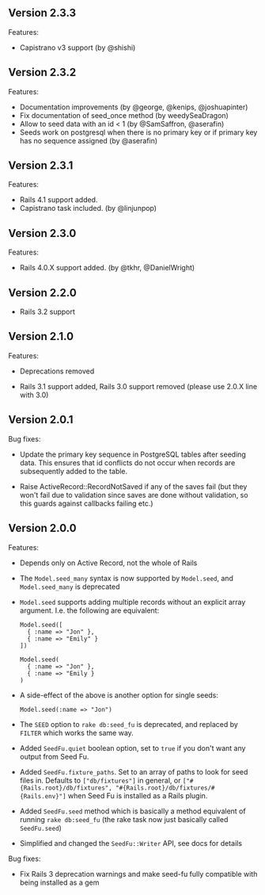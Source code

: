 Version 2.3.3
-------------

Features:

* Capistrano v3 support (by @shishi)

Version 2.3.2
-------------

Features:

* Documentation improvements (by @george, @kenips, @joshuapinter)
* Fix documentation of seed_once method (by weedySeaDragon)
* Allow to seed data with an id < 1 (by @SamSaffron, @aserafin)
* Seeds work on postgresql when there is no primary key or if primary key has no sequence assigned (by @aserafin)

Version 2.3.1
-------------

Features:

* Rails 4.1 support added.
* Capistrano task included. (by @linjunpop)

Version 2.3.0
-------------

Features:

* Rails 4.0.X support added. (by @tkhr, @DanielWright)

Version 2.2.0
-------------

* Rails 3.2 support

Version 2.1.0
-------------

Features:

* Deprecations removed

* Rails 3.1 support added, Rails 3.0 support removed (please use 2.0.X line with 3.0)

Version 2.0.1
-------------

Bug fixes:

* Update the primary key sequence in PostgreSQL tables after seeding data. This ensures that id conflicts do not occur when records are subsequently added to the table.

* Raise ActiveRecord::RecordNotSaved if any of the saves fail (but they won't fail due to validation since saves are done without validation, so this guards against callbacks failing etc.)

Version 2.0.0
-------------

Features:

* Depends only on Active Record, not the whole of Rails

* The `Model.seed_many` syntax is now supported by `Model.seed`, and `Model.seed_many` is deprecated

* `Model.seed` supports adding multiple records without an explicit array argument. I.e. the following are equivalent:

      Model.seed([
        { :name => "Jon" },
        { :name => "Emily" }
      ])

      Model.seed(
        { :name => "Jon" },
        { :name => "Emily }
      )

* A side-effect of the above is another option for single seeds:

      Model.seed(:name => "Jon")

* The `SEED` option to `rake db:seed_fu` is deprecated, and replaced by `FILTER` which works the same way.

* Added `SeedFu.quiet` boolean option, set to `true` if you don't want any output from Seed Fu.

* Added `SeedFu.fixture_paths`. Set to an array of paths to look for seed files in. Defaults to `["db/fixtures"]` in general, or `["#{Rails.root}/db/fixtures", "#{Rails.root}/db/fixtures/#{Rails.env}"]` when Seed Fu is installed as a Rails plugin.

* Added `SeedFu.seed` method which is basically a method equivalent of running `rake db:seed_fu` (the rake task now just basically called `SeedFu.seed`)

* Simplified and changed the `SeedFu::Writer` API, see docs for details

Bug fixes:

* Fix Rails 3 deprecation warnings and make seed-fu fully compatible with being installed as a gem
